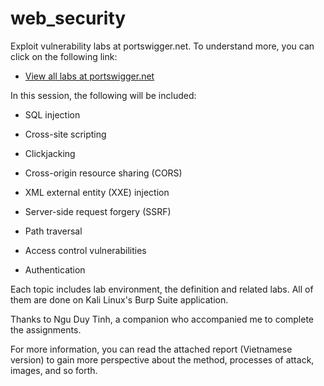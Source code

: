 # web_security
Exploit vulnerability labs at portswigger.net. To understand more, you can click on the following link:

- [View all labs at portswigger.net](https://portswigger.net/web-security)

In this session, the following will be included:

- SQL injection

- Cross-site scripting

- Clickjacking

- Cross-origin resource sharing (CORS)

- XML external entity (XXE) injection

- Server-side request forgery (SSRF)

- Path traversal

- Access control vulnerabilities

- Authentication

Each topic includes lab environment, the definition and related labs. All of them are done on Kali Linux's Burp Suite application.

Thanks to Ngu Duy Tinh, a companion who accompanied me to complete the assignments.

For more information, you can read the attached report (Vietnamese version) to gain more perspective about the method, processes of attack, images, and so forth.
